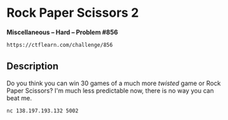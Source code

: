 # Rock Paper Scissors 2

**Miscellaneous – Hard – Problem #856**

`https://ctflearn.com/challenge/856`


## Description

Do you think you can win 30 games of a much more *twisted* game or Rock Paper
Scissors? I'm much less predictable now, there is no way you can beat me.

```text
nc 138.197.193.132 5002
```
